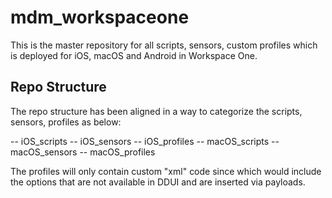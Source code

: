 # mdm_workspaceone
This is the master repository for all scripts, sensors, custom profiles which is deployed for iOS, macOS and Android in Workspace One.

## Repo Structure

The repo structure has been aligned in a way to categorize the scripts, sensors, profiles as below:

-- iOS_scripts
-- iOS_sensors
-- iOS_profiles
-- macOS_scripts
-- macOS_sensors
-- macOS_profiles

The profiles will only contain custom "xml" code since which would include the options that are not available in DDUI and are inserted via payloads.